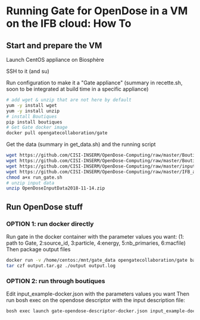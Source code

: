 # Running Gate for OpenDose in a VM on the IFB cloud: How To

## Start and prepare the VM

Launch CentOS appliance on Biosphère

SSH to it (and su)

Run configuration to make it a "Gate appliance"
(summary in recette.sh, soon to be integrated at build time in a specific appliance)
```bash
# add wget & unzip that are not here by default
yum -y install wget
yum -y install unzip
# install Boutiques
pip install boutiques
# Get Gate docker image
docker pull opengatecollaboration/gate
```
Get the data (summary in get_data.sh) and the running script
```bash
wget https://github.com/CISI-INSERM/OpenDose-Computing/raw/master/Boutiques/gate-opendose-descriptor-docker.json
wget https://github.com/CISI-INSERM/OpenDose-Computing/raw/master/Boutiques/input_example-docker.json
wget https://github.com/CISI-INSERM/OpenDose-Computing/raw/master/inputs/OpenDoseInputData2018-11-14.zip
wget https://github.com/CISI-INSERM/OpenDose-Computing/raw/master/IFB_appliance/run_gate.sh
chmod a+x run_gate.sh
# unzip input data
unzip OpenDoseInputData2018-11-14.zip
```

## Run OpenDose stuff

### OPTION 1: run docker directly

Run gate in the docker container with the parameter values you want:
(1: path to Gate, 2:source_id, 3:particle, 4:energy, 5:nb_primaries, 6:macfile)
Then package output files
```bash
docker run -v /home/centos:/mnt/gate_data opengatecollaboration/gate bash -c "/mnt/gate_data/run_gate.sh /gate/gate_8.2-install/bin 95 e- 0.005 1000 main_AF.mac"
tar czf output.tar.gz ./output output.log
```
### OPTION 2: run through boutiques
Edit input_example-docker.json with the parameters values you want
Then run bosh exec on the opendose descriptor with the input description file:
```bash
bosh exec launch gate-opendose-descriptor-docker.json input_example-docker.json
```	
